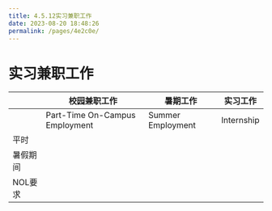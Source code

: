 ```yaml
---
title: 4.5.12实习兼职工作
date: 2023-08-20 18:48:26
permalink: /pages/4e2c0e/
---
```

# 实习兼职工作

|  | 校园兼职工作 | 暑期工作 | 实习工作 |
| --- | --- | --- | --- |
|  | Part-Time On-Campus Employment | Summer Employment | Internship |
| 平时 |  |  |  |
| 暑假期间 |  |  |  |
| NOL要求 |  |  |  |